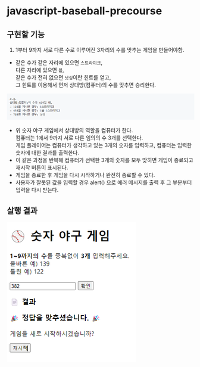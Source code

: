 # javascript-baseball-precourse
구현할 기능
-----
1.  1부터 9까지 서로 다른 수로 이루어진 3자리의 수를 맞추는 게임을 만들어야함.
- 같은 수가 같은 자리에 있으면 `스트라이크`, <br>
다른 자리에 있으면 `볼`, <br>
같은 수가 전혀 없으면 `낫싱`이란 힌트를 얻고, <br>
그 힌트를 이용해서 먼저 상대방(컴퓨터)의 수를 맞추면 승리한다.<br>

![예측 예시](./baseballexample.png)

- 위 숫자 야구 게임에서 상대방의 역할을 컴퓨터가 한다. <br>
컴퓨터는 1에서 9까지 서로 다른 임의의 수 3개를 선택한다. <br>
게임 플레이어는 컴퓨터가 생각하고 있는 3개의 숫자를 입력하고, 컴퓨터는 입력한 숫자에 대한 결과를 출력한다.
- 이 같은 과정을 반복해 컴퓨터가 선택한 3개의 숫자를 모두 맞히면 게임이 종료되고 재시작 버튼이 표시된다.
- 게임을 종료한 후 게임을 다시 시작하거나 완전히 종료할 수 있다.
- 사용자가 잘못된 값을 입력할 경우 alert() 으로 에러 메시지를 출력 후 그 부분부터 입력을 다시 받는다.<br>

살행 결과
-----
![결과 예시](./baseballresult.png)